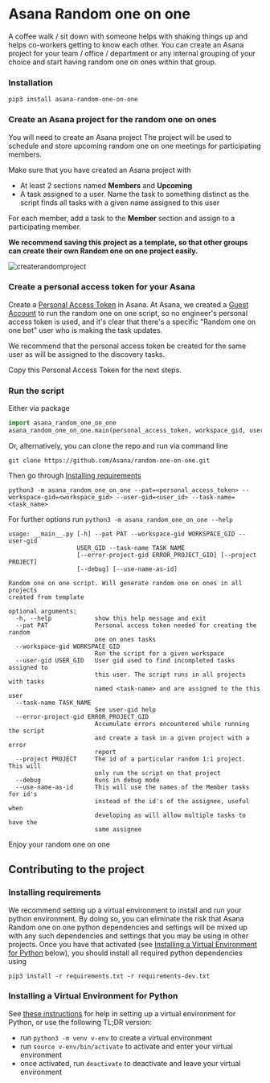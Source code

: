 # Asana Random one on one
A coffee walk / sit down with someone helps with shaking things up and helps co-workers getting to know each other.
You can create an Asana project for your team / office / department or any internal grouping of your choice and start having random one on ones within that group.

### Installation
`pip3 install asana-random-one-on-one`

### Create an Asana project for the random one on ones
You will need to create an Asana project 
The project will be used to schedule and store upcoming random one on one meetings for participating members.

Make sure that you have created an Asana project with
- At least 2 sections named **Members** and **Upcoming**
- A task assigned to a user. Name the task to something distinct as the script finds all tasks with a given name assigned to this user

For each member, add a task to the **Member** section and assign to a participating member.

**We recommend saving this project as a template, so that other groups can create their own Random one on one project easily.**

![createrandomproject](https://user-images.githubusercontent.com/9914844/112172529-b333ef00-8bec-11eb-8b99-a9d10887a61d.gif)

### Create a personal access token for your Asana
Create a [Personal Access Token](https://developers.asana.com/docs/personal-access-token) in Asana. At Asana, we created a [Guest Account](https://asana.com/guide/help/organizations/guests) to run the random one on one script, so no engineer's personal access token is used, and it's clear that there's a specific "Random one on one bot" user who is making the task updates.

We recommend that the personal access token be created for the same user as will be assigned to the discovery tasks.

Copy this Personal Access Token for the next steps.

### Run the script
Either via package
``` python
import asana_random_one_on_one
asana_random_one_on_one.main(personal_access_token, workspace_gid, user_gid, task_name)
```
Or, alternatively, you can clone the repo and run via command line

`git clone https://github.com/Asana/random-one-on-one.git`

Then go through [Installing requirements](#installing-requirements)

`python3 -m asana_random_one_on_one --pat=<personal_access_token> --workspace-gid=<workspace_gid> --user-gid=<user_id> --task-name=<task_name>`


For further options run `python3 -m asana_random_one_on_one --help`
```
usage: __main__.py [-h] --pat PAT --workspace-gid WORKSPACE_GID --user-gid
                   USER_GID --task-name TASK_NAME
                   [--error-project-gid ERROR_PROJECT_GID] [--project PROJECT]
                   [--debug] [--use-name-as-id]

Random one on one script. Will generate random one on ones in all projects
created from template

optional arguments:
  -h, --help            show this help message and exit
  --pat PAT             Personal access token needed for creating the random
                        one on ones tasks
  --workspace-gid WORKSPACE_GID
                        Run the script for a given workspace
  --user-gid USER_GID   User gid used to find incompleted tasks assigned to
                        this user. The script runs in all projects with tasks
                        named <task-name> and are assigned to the this user
  --task-name TASK_NAME
                        See user-gid help
  --error-project-gid ERROR_PROJECT_GID
                        Accumulate errors encountered while running the script
                        and create a task in a given project with a error
                        report
  --project PROJECT     The id of a particular random 1:1 project. This will
                        only run the script on that project
  --debug               Runs in debug mode
  --use-name-as-id      This will use the names of the Member tasks for id's
                        instead of the id's of the assignee, useful when
                        developing as will allow multiple tasks to have the
                        same assignee
```

Enjoy your random one on one


## Contributing to the project
### Installing requirements

We recommend setting up a virtual environment to install and run your python environment. By doing so, you can eliminate
the risk that Asana Random one on one python dependencies and settings will be mixed up with any such dependencies and settings that you
may be using in other projects.
Once you have that activated (see [Installing a Virtual Environment for Python](#installing-a-virtual-environment-for-python) below), you should install all required python dependencies using

`pip3 install -r requirements.txt -r requirements-dev.txt`

### Installing a Virtual Environment for Python

See [these instructions](https://packaging.python.org/guides/installing-using-pip-and-virtual-environments/) for help in
setting up a virtual environment for Python, or use the following TL;DR version:

* run `python3 -m venv v-env` to create a virtual environment
* run `source v-env/bin/activate` to activate and enter your virtual environment
* once activated, run `deactivate` to deactivate and leave your virtual environment
